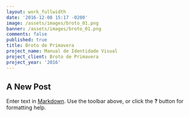 ```yaml
---
layout: work_fullwidth
date: '2016-12-08 15:17 -0200'
image: /assets/images/broto_01.png
banner: /assets/images/broto_01.png
comments: false
published: true
title: Broto de Primavera
project_name: Manual de Identidade Visual
project_client: Broto de Primavera
project_year: '2016'
---
```

## A New Post

Enter text in [Markdown](http://daringfireball.net/projects/markdown/). Use the toolbar above, or click the **?** button for formatting help.
